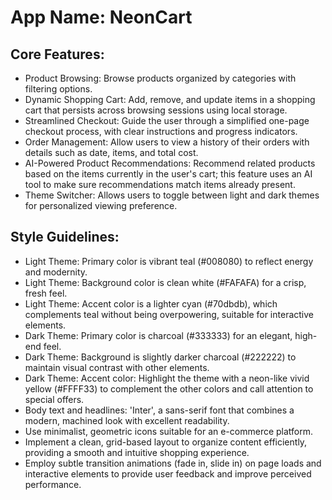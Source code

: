 # **App Name**: NeonCart

## Core Features:

- Product Browsing: Browse products organized by categories with filtering options.
- Dynamic Shopping Cart: Add, remove, and update items in a shopping cart that persists across browsing sessions using local storage.
- Streamlined Checkout: Guide the user through a simplified one-page checkout process, with clear instructions and progress indicators.
- Order Management: Allow users to view a history of their orders with details such as date, items, and total cost.
- AI-Powered Product Recommendations: Recommend related products based on the items currently in the user's cart; this feature uses an AI tool to make sure recommendations match items already present.
- Theme Switcher: Allows users to toggle between light and dark themes for personalized viewing preference.

## Style Guidelines:

- Light Theme: Primary color is vibrant teal (#008080) to reflect energy and modernity.
- Light Theme: Background color is clean white (#FAFAFA) for a crisp, fresh feel.
- Light Theme: Accent color is a lighter cyan (#70dbdb), which complements teal without being overpowering, suitable for interactive elements.
- Dark Theme: Primary color is charcoal (#333333) for an elegant, high-end feel.
- Dark Theme: Background is slightly darker charcoal (#222222) to maintain visual contrast with other elements.
- Dark Theme: Accent color: Highlight the theme with a neon-like vivid yellow (#FFFF33) to complement the other colors and call attention to special offers.
- Body text and headlines: 'Inter', a sans-serif font that combines a modern, machined look with excellent readability.
- Use minimalist, geometric icons suitable for an e-commerce platform.
- Implement a clean, grid-based layout to organize content efficiently, providing a smooth and intuitive shopping experience.
- Employ subtle transition animations (fade in, slide in) on page loads and interactive elements to provide user feedback and improve perceived performance.